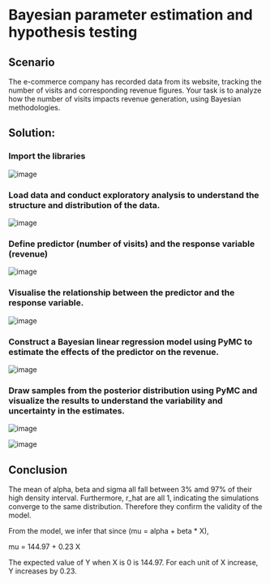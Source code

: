 # Bayesian parameter estimation and hypothesis testing

## Scenario
The e-commerce company has recorded data from its website, tracking the number of visits and corresponding revenue figures. Your task is to analyze how the number of visits impacts revenue generation, using Bayesian methodologies.

## Solution:

### Import the libraries
![image](https://github.com/user-attachments/assets/c36ad0b2-363c-4dd4-ac14-80f0084e41b4)

### Load data and conduct exploratory analysis to understand the structure and distribution of the data.
![image](https://github.com/user-attachments/assets/39997f95-0881-4161-b143-8a4be734cc9e)

### Define predictor (number of visits) and the response variable (revenue)
![image](https://github.com/user-attachments/assets/6c0429cc-93e8-4048-9cab-372abf5e96db)

### Visualise the relationship between the predictor and the response variable.
![image](https://github.com/user-attachments/assets/a655f346-e647-4de2-8380-77adfac3a419)

### Construct a Bayesian linear regression model using PyMC to estimate the effects of the predictor on the revenue.
![image](https://github.com/user-attachments/assets/9ec0e450-0eef-4a3f-bfd4-a9a644138153)

### Draw samples from the posterior distribution using PyMC and visualize the results to understand the variability and uncertainty in the estimates.
![image](https://github.com/user-attachments/assets/032c4276-4c05-4032-ae76-ffd822a58f78)

![image](https://github.com/user-attachments/assets/cd457c21-67a0-4e27-b7e2-bf08708a3986)

## Conclusion
The mean of alpha, beta and sigma all fall between 3% amd 97% of their high density interval. Furthermore, r_hat are all 1, indicating the simulations converge to the same distribution. Therefore they confirm the validity of the model.

From the model, we infer that since (mu = alpha + beta * X),

mu = 144.97 + 0.23 X

The expected value of Y when X is 0 is 144.97. For each unit of X increase, Y increases by 0.23.


